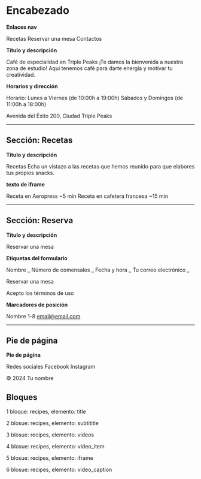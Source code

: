 # Encabezado

**Enlaces nav**

Recetas
Reservar una mesa
Contactos

**Título y descripción**

Café de especialidad en Triple Peaks
¡Te damos la bienvenida a nuestra zona de estudio! Aquí tenemos café para darte energía y motivar tu creatividad.

**Horarios y dirección**

Horario:
Lunes a Viernes (de 10:00h a 19:00h)
Sábados y Domingos (de 11:00h a 18:00h)

Avenida del Éxito 200, Ciudad Triple Peaks

---

## Sección: Recetas

**Título y descripción**

Recetas
Echa un vistazo a las recetas que hemos reunido para que elabores tus propios snacks.

**texto de iframe**

Receta en Aeropress
~5 min
Receta en cafetera francesa
~15 min

---

## Sección: Reserva

**Título y descripción**

Reservar una mesa

**Etiquetas del formulario**

Nombre _
Número de comensales _
Fecha y hora _
Tu correo electrónico _

Reservar una mesa

Acepto los términos de uso

**Marcadores de posición**

Nombre
1-8
email@email.com

---

## Pie de página

**Pie de página**

Redes sociales
Facebook
Instagram

© 2024 Tu nombre

## Bloques

1
bloque: recipes,
elemento: title

2
blosue: recipes,
elemento: subtititle

3
blosue: recipes,
elemento: videos

4
blosue: recipes,
elemento: video_item

5
blosue: recipes,
elemento: iframe

6
blosue: recipes,
elemento: video_caption

